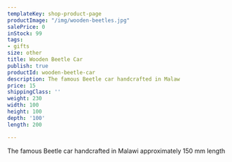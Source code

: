 ```yaml
---
templateKey: shop-product-page
productImage: "/img/wooden-beetles.jpg"
salePrice: 0
inStock: 99
tags:
- gifts
size: other
title: Wooden Beetle Car
publish: true
productId: wooden-beetle-car
description: The famous Beetle car handcrafted in Malaw
price: 15
shippingClass: ''
weight: 230
width: 100
height: 100
depth: '100'
length: 200

---
```

The famous Beetle car handcrafted in Malawi approximately 150 mm length